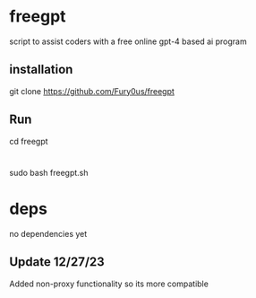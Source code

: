 # freegpt
script to assist coders with a free online gpt-4 based ai program
## installation
git clone https://github.com/Fury0us/freegpt
## Run
cd freegpt
#
sudo bash freegpt.sh
# deps
no dependencies yet
## Update 12/27/23
Added non-proxy functionality so its more compatible
